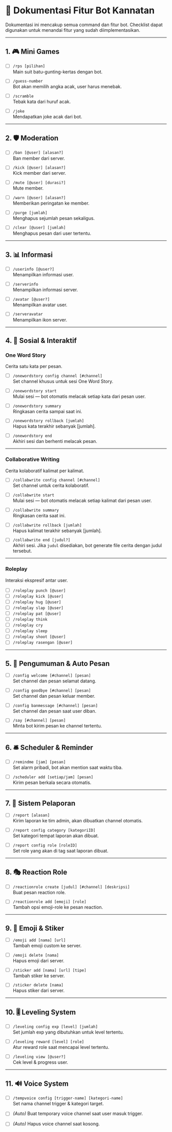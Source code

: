 # 📜 Dokumentasi Fitur Bot Kannatan

Dokumentasi ini mencakup semua command dan fitur bot. Checklist dapat digunakan untuk menandai fitur yang sudah diimplementasikan.

---

## 1. 🎮 Mini Games

- [ ] `/rps [pilihan]`  
  Main suit batu-gunting-kertas dengan bot.

- [ ] `/guess-number`  
  Bot akan memilih angka acak, user harus menebak.

- [ ] `/scramble`  
  Tebak kata dari huruf acak.

- [ ] `/joke`  
  Mendapatkan joke acak dari bot.

---

## 2. 🛡️ Moderation

- [ ] `/ban [@user] [alasan?]`  
  Ban member dari server.

- [ ] `/kick [@user] [alasan?]`  
  Kick member dari server.

- [ ] `/mute [@user] [durasi?]`  
  Mute member.

- [ ] `/warn [@user] [alasan?]`  
  Memberikan peringatan ke member.

- [ ] `/purge [jumlah]`  
  Menghapus sejumlah pesan sekaligus.

- [ ] `/clear [@user] [jumlah]`  
  Menghapus pesan dari user tertentu.

---

## 3. 📊 Informasi

- [ ] `/userinfo [@user?]`  
  Menampilkan informasi user.

- [ ] `/serverinfo`  
  Menampilkan informasi server.

- [ ] `/avatar [@user?]`  
  Menampilkan avatar user.

- [ ] `/serveravatar`  
  Menampilkan ikon server.

---

## 4. 👥 Sosial & Interaktif

### One Word Story
Cerita satu kata per pesan.

- [ ] `/onewordstory config channel [#channel]`  
  Set channel khusus untuk sesi One Word Story.

- [ ] `/onewordstory start`  
  Mulai sesi — bot otomatis melacak setiap kata dari pesan user.

- [ ] `/onewordstory summary`  
  Ringkasan cerita sampai saat ini.

- [ ] `/onewordstory rollback [jumlah]`  
  Hapus kata terakhir sebanyak [jumlah].

- [ ] `/onewordstory end`  
  Akhiri sesi dan berhenti melacak pesan.

---

### Collaborative Writing
Cerita kolaboratif kalimat per kalimat.

- [ ] `/collabwrite config channel [#channel]`  
  Set channel untuk cerita kolaboratif.

- [ ] `/collabwrite start`  
  Mulai sesi — bot otomatis melacak setiap kalimat dari pesan user.

- [ ] `/collabwrite summary`  
  Ringkasan cerita saat ini.

- [ ] `/collabwrite rollback [jumlah]`  
  Hapus kalimat terakhir sebanyak [jumlah].

- [ ] `/collabwrite end [judul?]`  
  Akhiri sesi. Jika `judul` disediakan, bot generate file cerita dengan judul tersebut.

---

### Roleplay
Interaksi ekspresif antar user.

- [ ] `/roleplay punch [@user]`
- [ ] `/roleplay kick [@user]`
- [ ] `/roleplay hug [@user]`
- [ ] `/roleplay slap [@user]`
- [ ] `/roleplay pat [@user]`
- [ ] `/roleplay think`
- [ ] `/roleplay cry`
- [ ] `/roleplay sleep`
- [ ] `/roleplay shoot [@user]`
- [ ] `/roleplay rasengan [@user]`

---

## 5. 📢 Pengumuman & Auto Pesan

- [ ] `/config welcome [#channel] [pesan]`  
  Set channel dan pesan selamat datang.

- [ ] `/config goodbye [#channel] [pesan]`  
  Set channel dan pesan keluar member.

- [ ] `/config banmessage [#channel] [pesan]`  
  Set channel dan pesan saat user diban.

- [ ] `/say [#channel] [pesan]`  
  Minta bot kirim pesan ke channel tertentu.

---

## 6. 🛎️ Scheduler & Reminder

- [ ] `/remindme [jam] [pesan]`  
  Set alarm pribadi, bot akan mention saat waktu tiba.

- [ ] `/scheduler add [setiap/jam] [pesan]`  
  Kirim pesan berkala secara otomatis.

---

## 7. 📝 Sistem Pelaporan

- [ ] `/report [alasan]`  
  Kirim laporan ke tim admin, akan dibuatkan channel otomatis.

- [ ] `/report config category [kategoriID]`  
  Set kategori tempat laporan akan dibuat.

- [ ] `/report config role [roleID]`  
  Set role yang akan di tag saat laporan dibuat.

---

## 8. 🎭 Reaction Role

- [ ] `/reactionrole create [judul] [#channel] [deskripsi]`  
  Buat pesan reaction role.

- [ ] `/reactionrole add [emoji] [role]`  
  Tambah opsi emoji-role ke pesan reaction.

---

## 9. 🎨 Emoji & Stiker

- [ ] `/emoji add [nama] [url]`  
  Tambah emoji custom ke server.

- [ ] `/emoji delete [nama]`  
  Hapus emoji dari server.

- [ ] `/sticker add [nama] [url] [tipe]`  
  Tambah stiker ke server.

- [ ] `/sticker delete [nama]`  
  Hapus stiker dari server.

---

## 10. 🎚️ Leveling System

- [ ] `/leveling config exp [level] [jumlah]`  
  Set jumlah exp yang dibutuhkan untuk level tertentu.

- [ ] `/leveling reward [level] [role]`  
  Atur reward role saat mencapai level tertentu.

- [ ] `/leveling view [@user?]`  
  Cek level & progress user.

---

## 11. 🔊 Voice System

- [ ] `/tempvoice config [trigger-name] [kategori-name]`  
  Set nama channel trigger & kategori target.

- [ ] *(Auto)* Buat temporary voice channel saat user masuk trigger.

- [ ] *(Auto)* Hapus voice channel saat kosong.

